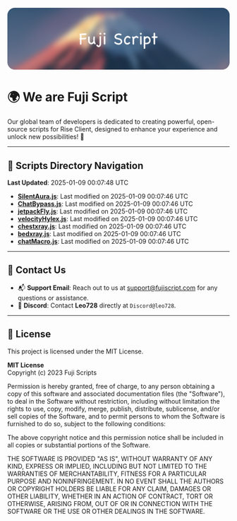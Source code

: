 ![Banner](.github/b.webp)

# 🌍 **We are Fuji Script**

Our global team of developers is dedicated to creating powerful, open-source scripts for Rise Client, designed to enhance your experience and unlock new possibilities! 🌟

---
<!-- SCRIPTS_NAVIGATION_START -->
## 📂 **Scripts Directory Navigation**

**Last Updated**: 2025-01-09 00:07:48 UTC

- **[SilentAura.js](scripts/SilentAura.js)**: Last modified on 2025-01-09 00:07:46 UTC
- **[ChatBypass.js](scripts/ChatBypass.js)**: Last modified on 2025-01-09 00:07:46 UTC
- **[jetpackFly.js](scripts/jetpackFly.js)**: Last modified on 2025-01-09 00:07:46 UTC
- **[velocityHylex.js](scripts/velocityHylex.js)**: Last modified on 2025-01-09 00:07:46 UTC
- **[chestxray.js](scripts/chestxray.js)**: Last modified on 2025-01-09 00:07:46 UTC
- **[bedxray.js](scripts/bedxray.js)**: Last modified on 2025-01-09 00:07:46 UTC
- **[chatMacro.js](scripts/chatMacro.js)**: Last modified on 2025-01-09 00:07:46 UTC

<!-- SCRIPTS_NAVIGATION_END -->

---

## 💬 **Contact Us**  
- 📬 **Support Email**: Reach out to us at [support@fujiscript.com](mailto:support@fujiscript.com) for any questions or assistance.  
- 💬 **Discord**: Contact **Leo728** directly at `Discord@leo728`.

---

## 📜 **License**

This project is licensed under the MIT License.  

**MIT License**  
Copyright (c) 2023 Fuji Scripts  

Permission is hereby granted, free of charge, to any person obtaining a copy of this software and associated documentation files (the "Software"), to deal in the Software without restriction, including without limitation the rights to use, copy, modify, merge, publish, distribute, sublicense, and/or sell copies of the Software, and to permit persons to whom the Software is furnished to do so, subject to the following conditions:  

The above copyright notice and this permission notice shall be included in all copies or substantial portions of the Software.  

THE SOFTWARE IS PROVIDED "AS IS", WITHOUT WARRANTY OF ANY KIND, EXPRESS OR IMPLIED, INCLUDING BUT NOT LIMITED TO THE WARRANTIES OF MERCHANTABILITY, FITNESS FOR A PARTICULAR PURPOSE AND NONINFRINGEMENT. IN NO EVENT SHALL THE AUTHORS OR COPYRIGHT HOLDERS BE LIABLE FOR ANY CLAIM, DAMAGES OR OTHER LIABILITY, WHETHER IN AN ACTION OF CONTRACT, TORT OR OTHERWISE, ARISING FROM, OUT OF OR IN CONNECTION WITH THE SOFTWARE OR THE USE OR OTHER DEALINGS IN THE SOFTWARE.  
